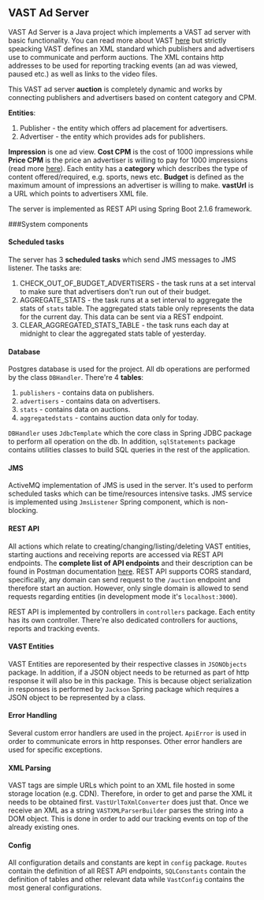 ## VAST Ad Server

VAST Ad Server is a Java project which implements a VAST ad server with 
basic functionality. You can read more about VAST [here](https://www.iab.com/guidelines/digital-video-ad-serving-template-vast/)
but strictly speacking VAST defines an XML standard which publishers and advertisers use to communicate and perform auctions.
The XML contains http addresses to be used for reporting tracking events (an ad was viewed, paused etc.) as well as links to the video files.

This VAST ad server **auction** is completely dynamic and works by connecting publishers and advertisers based on content category and CPM.  

**Entities**:
 1. Publisher - the entity which offers ad placement for advertisers.
 2. Advertiser - the entity which provides ads for publishers.

**Impression** is one ad view.
**Cost CPM** is the cost of 1000 impressions while **Price CPM** is the price an advertiser is willing to
pay for 1000 impressions (read more [here](https://en.wikipedia.org/wiki/Cost_per_impression)).
Each entity has a **category** which describes the type of content offered/required, e.g. sports, news etc.
**Budget** is defined as the maximum amount of impressions an advertiser is willing to make.
**vastUrl** is a URL which points to advertisers XML file.

The server is implemented as REST API using Spring Boot 2.1.6 framework.

###System components

#### Scheduled tasks
The server has 3 **scheduled tasks** which send JMS messages to JMS listener.
The tasks are:
1. CHECK_OUT_OF_BUDGET_ADVERTISERS - the task runs at a set interval to make sure that advertisers don't run out of their budget.
2. AGGREGATE_STATS - the task runs at a set interval to aggregate the stats of `stats` table. The aggregated stats table only represents the data for the current day. This data can be sent via a REST endpoint.
3. CLEAR_AGGREGATED_STATS_TABLE - the task runs each day at midnight to clear the aggregated stats table of yesterday.

#### Database
Postgres database is used for the project. All db operations are performed by the class `DBHandler`.
There're 4 **tables**:
1. `publishers` - contains data on publishers.
2. `advertisers` - contains data on advertisers.
3. `stats` - contains data on auctions.
4. `aggregatedstats` - contains auction data only for today.

`DBHandler` uses `JdbcTemplate` which the core class in Spring JDBC package to perform
all operation on the db. In addition, `sqlStatements` package contains utilities classes to build
SQL queries in the rest of the application.

#### JMS
ActiveMQ implementation of JMS is used in the server. It's used to perform scheduled tasks which can be time/resources intensive tasks.
JMS service is implemented using `JmsListener` Spring component, which is non-blocking.

#### REST API
All actions which relate to creating/changing/listing/deleting VAST entities, starting
auctions and receiving reports are accessed via REST API endpoints. The **complete list of API endpoints** and their description can be found in Postman documentation [here](https://documenter.getpostman.com/view/4351524/SVYuqH2U?version=latest#a28671b5-0874-45ea-a7cb-11642b39429d).
REST API supports CORS standard, specifically, any domain can send request to the `/auction` endpoint and therefore start an auction.
However, only single domain is allowed to send requests regarding entities (in development mode it's `localhost:3000`).

REST API is implemented by controllers in `controllers` package. Each entity has its own controller.
There're also dedicated controllers for auctions, reports and tracking events.

#### VAST Entities
VAST Entities are reporesented by their respective classes in `JSONObjects` package. In addition, if a JSON object
needs to be returned as part of http response it will also be in this package. This is because object serialization
in responses is performed by `Jackson` Spring package which requires a JSON object to be represented by a class.

#### Error Handling
Several custom error handlers are used in the project. `ApiError` is used in order to communicate errors in http responses.
Other error handlers are used for specific exceptions.

#### XML Parsing
VAST tags are simple URLs which point to an XML file hosted in some storage location (e.g. CDN).
Therefore, in order to get and parse the XML it needs to be obtained first.
`VastUrlToXmlConverter` does just that. Once we receive an XML as a string `VASTXMLParserBuilder` parses the string into a DOM object.
This is done in order to add our tracking events on top of the already existing ones.

#### Config
All configuration details and constants are kept in `config` package. `Routes` contain the definition of all REST API endpoints,
`SQLConstants` contain the definition of tables and other relevant data while `VastConfig` contains the most general configurations.

